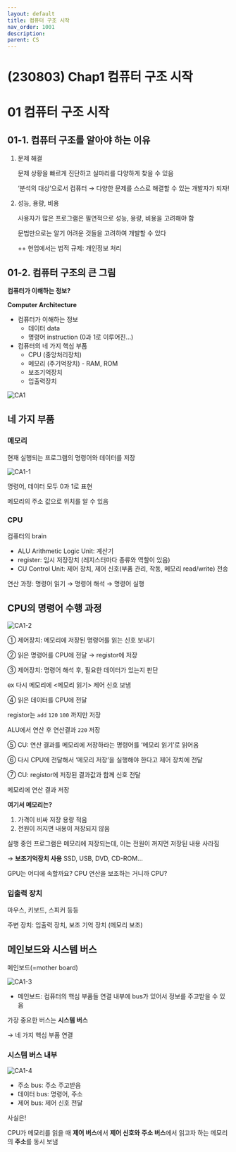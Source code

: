 ```yaml
---
layout: default
title: 컴퓨터 구조 시작
nav_order: 1001
description:
parent: CS
---
```


# (230803) Chap1 컴퓨터 구조 시작

# 01 컴퓨터 구조 시작

## 01-1. 컴퓨터 구조를 알아야 하는 이유

1. 문제 해결

   문제 상황을 빠르게 진단하고 실마리를 다양하게 찾을 수 있음

   ‘분석의 대상’으로서 컴퓨터 → 다양한 문제를 스스로 해결할 수 있는 개발자가 되자!

2. 성능, 용량, 비용

   사용자가 많은 프로그램은 필연적으로 성능, 용량, 비용을 고려해야 함

   문법만으로는 알기 어려운 것들을 고려하여 개발할 수 있다

   ++ 현업에서는 법적 규제: 개인정보 처리

## 01-2. 컴퓨터 구조의 큰 그림

**컴퓨터가 이해하는 정보?**

**Computer Architecture**

- 컴퓨터가 이해하는 정보
  - 데이터 data
  - 명령어 instruction (0과 1로 이루어진…)
- 컴퓨터의 네 가지 핵심 부품
  - CPU (중앙처리장치)
  - 메모리 (주기억장치) - RAM, ROM
  - 보조기억장치
  - 입출력장치

![CA1](https://github.com/yyoungl/yyoungl.github.io/assets/127117707/5dd56425-8bdb-4921-bd15-1096b3ce0204)

## 네 가지 부품

### 메모리

현재 실행되는 프로그램의 명령어와 데이터를 저장

![CA1-1](https://github.com/yyoungl/yyoungl.github.io/assets/127117707/f02f247b-9734-40f2-9e8b-cdc92240f404)

명령어, 데이터 모두 0과 1로 표현

메모리의 주소 값으로 위치를 알 수 있음

### CPU

컴퓨터의 brain

- ALU Arithmetic Logic Unit: 계산기
- register: 임시 저장장치 (레지스터마다 종류와 역할이 있음)
- CU Control Unit: 제어 장치, 제어 신호(부품 관리, 작동, 메모리 read/write) 전송

연산 과정: 명령어 읽기 → 명령어 해석 → 명령어 실행

## CPU의 명령어 수행 과정

![CA1-2](https://github.com/yyoungl/yyoungl.github.io/assets/127117707/630912e5-429f-4f3d-a2ee-b7aa1ed6fcd5)

① 제어장치: 메모리에 저장된 명령어를 읽는 신호 보내기

② 읽은 명령어를 CPU에 전달 → registor에 저장

③ 제어장치: 명령어 해석 후, 필요한 데이터가 있는지 판단

ex 다시 메모리에 <메모리 읽기> 제어 신호 보냄

④ 읽은 데이터를 CPU에 전달

registor는 `add` `120` `100` 까지만 저장

ALU에서 연산 후 연산결과 `220` 저장

⑤ CU: 연산 결과를 메모리에 저장하라는 명령어를 ‘메모리 읽기’로 읽어옴

⑥ 다시 CPU에 전달해서 ‘메모리 저장’을 실행해야 한다고 제어 장치에 전달

⑦ CU: registor에 저장된 결과값과 함께 신호 전달

메모리에 연산 결과 저장

**여기서 메모리는?**

1. 가격이 비싸 저장 용량 적음
2. 전원이 꺼지면 내용이 저장되지 않음

실행 중인 프로그램은 메모리에 저장되는데, 이는 전원이 꺼지면 저장된 내용 사라짐

→ **보조기억장치 사용** SSD, USB, DVD, CD-ROM…

GPU는 어디에 속할까요? CPU 연산을 보조하는 거니까 CPU?

### 입출력 장치

마우스, 키보드, 스피커 등등

주변 장치: 입출력 장치, 보조 기억 장치 (메모리 보조)

## 메인보드와 시스템 버스

메인보드(=mother board)

![CA1-3](https://github.com/yyoungl/yyoungl.github.io/assets/127117707/6aaab1f5-3b09-4633-9984-a17f1d7a905c)

- 메인보드: 컴퓨터의 핵심 부품들 연결
  내부에 bus가 있어서 정보를 주고받을 수 있음

가장 중요한 버스는 **시스템 버스**

→ 네 가지 핵심 부품 연결

### 시스템 버스 내부

![CA1-4](https://github.com/yyoungl/yyoungl.github.io/assets/127117707/54759acb-187d-481c-b920-bb1df0350727)

- 주소 bus: 주소 주고받음
- 데이터 bus: 명령어, 주소
- 제어 bus: 제어 신호 전달

사실은!

CPU가 메모리를 읽을 때 **제어 버스**에서 **제어 신호와** **주소 버스**에서 읽고자 하는 메모리의 **주소**를 동시 보냄
